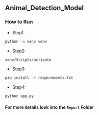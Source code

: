 ## Animal_Detection_Model 

### How to Run

- Step1:

```bash
python -m venv venv
```
- Step2:

```bash
venv/Scripts/activate
```
- Step3:

```bash
pip install -r requirements.txt
```
- Step4:

```bash
python app.py
```

#### For more details look into the `Report` Folder